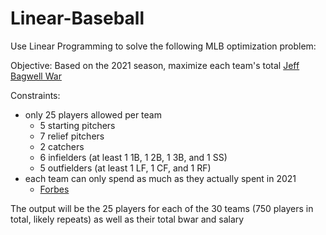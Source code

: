 # Linear-Baseball

Use Linear Programming to solve the following MLB optimization problem:

Objective: Based on the 2021 season, maximize each team's total [Jeff Bagwell War](https://github.com/NeilPaine538/MLB-WAR-data-historical)

Constraints:
- only 25 players allowed per team
  - 5 starting pitchers
  - 7 relief pitchers
  - 2 catchers 
  - 6 infielders (at least 1 1B, 1 2B, 1 3B, and 1 SS)
  - 5 outfielders (at least 1 LF, 1 CF, and 1 RF)
- each team can only spend as much as they actually spent in 2021
    - [Forbes](https://www.forbes.com/sites/maurybrown/2021/12/22/2021-mlb-final-player-payrolls-show-168m-drop-from-last-full-season-heres-every-team/?sh=674b3e663999)
    
The output will be the 25 players for each of the 30 teams (750 players in total, likely repeats) as well as their total bwar and salary
